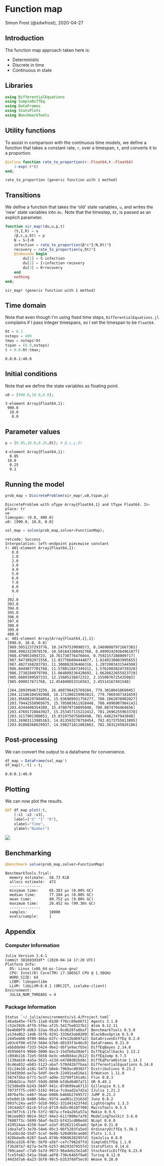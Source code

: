 # Function map
Simon Frost (@sdwfrost), 2020-04-27

## Introduction

The function map approach taken here is:

- Deterministic
- Discrete in time
- Continuous in state

## Libraries

````julia
using DifferentialEquations
using SimpleDiffEq
using DataFrames
using StatsPlots
using BenchmarkTools
````





## Utility functions

To assist in comparison with the continuous time models, we define a function that takes a constant rate, `r`, over a timespan, `t`, and converts it to a proportion.

````julia
@inline function rate_to_proportion(r::Float64,t::Float64)
    1-exp(-r*t)
end;
````


````
rate_to_proportion (generic function with 1 method)
````





## Transitions

We define a function that takes the 'old' state variables, `u`, and writes the 'new' state variables into `du.` Note that the timestep, `δt`, is passed as an explicit parameter.

````julia
function sir_map!(du,u,p,t)
    (S,I,R) = u
    (β,c,γ,δt) = p
    N = S+I+R
    infection = rate_to_proportion(β*c*I/N,δt)*S
    recovery = rate_to_proportion(γ,δt)*I
    @inbounds begin
        du[1] = S-infection
        du[2] = I+infection-recovery
        du[3] = R+recovery
    end
    nothing
end;
````


````
sir_map! (generic function with 1 method)
````





## Time domain

Note that even though I'm using fixed time steps, `DifferentialEquations.jl` complains if I pass integer timespans, so I set the timespan to be `Float64`.

````julia
δt = 0.1
nsteps = 400
tmax = nsteps*δt
tspan = (0.0,nsteps)
t = 0.0:δt:tmax;
````


````
0.0:0.1:40.0
````





## Initial conditions

Note that we define the state variables as floating point.

````julia
u0 = [990.0,10.0,0.0];
````


````
3-element Array{Float64,1}:
 990.0
  10.0
   0.0
````





## Parameter values

````julia
p = [0.05,10.0,0.25,δt]; # β,c,γ,δt
````


````
4-element Array{Float64,1}:
  0.05
 10.0
  0.25
  0.1
````





## Running the model

````julia
prob_map = DiscreteProblem(sir_map!,u0,tspan,p)
````


````
DiscreteProblem with uType Array{Float64,1} and tType Float64. In-place: tr
ue
timespan: (0.0, 400.0)
u0: [990.0, 10.0, 0.0]
````



````julia
sol_map = solve(prob_map,solver=FunctionMap);
````


````
retcode: Success
Interpolation: left-endpoint piecewise constant
t: 401-element Array{Float64,1}:
   0.0
   1.0
   2.0
   3.0
   4.0
   5.0
   6.0
   7.0
   8.0
   9.0
   ⋮
 392.0
 393.0
 394.0
 395.0
 396.0
 397.0
 398.0
 399.0
 400.0
u: 401-element Array{Array{Float64,1},1}:
 [990.0, 10.0, 0.0]
 [989.5051237293776, 10.24797539090573, 0.24690087971667385]
 [988.9982323978576, 10.501843308492768, 0.49992429364961877]
 [988.479053494723, 10.761730776476044, 0.7592157288009717]
 [987.9473092971556, 11.027766894444877, 1.0249238083995655]
 [987.4027168203793, 11.300082836466316, 1.2972003431544508]
 [986.8449877701768, 11.578811847349312, 1.5762003824739328]
 [986.2738284979789, 11.864089236428692, 1.8620822655923719]
 [985.6889399587333, 12.15605236872322, 2.1550076725435083]
 [985.090017671768, 12.454840653316563, 2.45514167491548]
 ⋮
 [204.2893994673259, 16.408796425769204, 779.3018041069045]
 [204.12186104592988, 16.171200219903813, 779.7069387341659]
 [203.95688297804054, 15.936909931756277, 780.1062070902027]
 [203.79442558965675, 15.705883611928448, 780.4996907984143]
 [203.6344498354389, 15.478079718095048, 780.8874704464656]
 [203.47691728843927, 15.253457115222412, 781.2696255963378]
 [203.3217901300053, 15.031975075609498, 781.6462347943848]
 [203.16903113985163, 14.813593278758454, 782.0173755813895]
 [203.01860368629937, 14.598271811081663, 782.3831245026186]
````





## Post-processing

We can convert the output to a dataframe for convenience.

````julia
df_map = DataFrame(sol_map')
df_map[!,:t] = t;
````


````
0.0:0.1:40.0
````





## Plotting

We can now plot the results.

````julia
@df df_map plot(:t,
    [:x1 :x2 :x3],
    label=["S" "I" "R"],
    xlabel="Time",
    ylabel="Number")
````


![](figures/function_map_10_1.png)



## Benchmarking

````julia
@benchmark solve(prob_map,solver=FunctionMap)
````


````
BenchmarkTools.Trial: 
  memory estimate:  58.73 KiB
  allocs estimate:  472
  --------------
  minimum time:     65.383 μs (0.00% GC)
  median time:      77.184 μs (0.00% GC)
  mean time:        89.752 μs (9.00% GC)
  maximum time:     20.452 ms (99.36% GC)
  --------------
  samples:          10000
  evals/sample:     1
````




## Appendix
### Computer Information
```
Julia Version 1.4.1
Commit 381693d3df* (2020-04-14 17:20 UTC)
Platform Info:
  OS: Linux (x86_64-pc-linux-gnu)
  CPU: Intel(R) Core(TM) i7-1065G7 CPU @ 1.30GHz
  WORD_SIZE: 64
  LIBM: libopenlibm
  LLVM: libLLVM-8.0.1 (ORCJIT, icelake-client)
Environment:
  JULIA_NUM_THREADS = 4

```

### Package Information

```
Status `~/.julia/environments/v1.4/Project.toml`
[46ada45e-f475-11e8-01d0-f70cc89e6671] Agents 3.1.0
[c52e3926-4ff0-5f6e-af25-54175e0327b1] Atom 0.12.11
[6e4b80f9-dd63-53aa-95a3-0cdb28fa8baf] BenchmarkTools 0.5.0
[a134a8b2-14d6-55f6-9291-3336d3ab0209] BlackBoxOptim 0.5.0
[2445eb08-9709-466a-b3fc-47e12bd697a2] DataDrivenDiffEq 0.2.0
[a93c6f00-e57d-5684-b7b6-d8193f3e46c0] DataFrames 0.21.0
[ebbdde9d-f333-5424-9be2-dbf1e9acfb5e] DiffEqBayes 2.14.0
[459566f4-90b8-5000-8ac3-15dfb0a30def] DiffEqCallbacks 2.13.2
[c894b116-72e5-5b58-be3c-e6d8d4ac2b12] DiffEqJump 6.7.5
[1130ab10-4a5a-5621-a13d-e4788d82bd4c] DiffEqParamEstim 1.14.1
[0c46a032-eb83-5123-abaf-570d42b7fbaa] DifferentialEquations 6.14.0
[31c24e10-a181-5473-b8eb-7969acd0382f] Distributions 0.23.2
[634d3b9d-ee7a-5ddf-bec9-22491ea816e1] DrWatson 1.11.0
[587475ba-b771-5e3f-ad9e-33799f191a9c] Flux 0.8.3
[28b8d3ca-fb5f-59d9-8090-bfdbd6d07a71] GR 0.49.1
[523d8e89-b243-5607-941c-87d699ea6713] Gillespie 0.1.0
[7073ff75-c697-5162-941a-fcdaad2a7d2a] IJulia 1.21.2
[4076af6c-e467-56ae-b986-b466b2749572] JuMP 0.21.2
[e5e0dc1b-0480-54bc-9374-aad01c23163d] Juno 0.8.2
[093fc24a-ae57-5d10-9952-331d41423f4d] LightGraphs 1.3.3
[1914dd2f-81c6-5fcd-8719-6d5c9610ff09] MacroTools 0.5.5
[ee78f7c6-11fb-53f2-987a-cfe4a2b5a57a] Makie 0.9.5
[961ee093-0014-501f-94e3-6117800e7a78] ModelingToolkit 3.6.0
[76087f3c-5699-56af-9a33-bf431cd00edd] NLopt 0.6.0
[429524aa-4258-5aef-a3af-852621145aeb] Optim 0.21.0
[1dea7af3-3e70-54e6-95c3-0bf5283fa5ed] OrdinaryDiffEq 5.38.1
[91a5bcdd-55d7-5caf-9e0b-520d859cae80] Plots 1.3.1
[428bdadb-6287-5aa5-874b-9969638295fd] SimJulia 0.8.0
[05bca326-078c-5bf0-a5bf-ce7c7982d7fd] SimpleDiffEq 1.1.0
[f3b207a7-027a-5e70-b257-86293d7955fd] StatsPlots 0.14.6
[789caeaf-c7a9-5a7d-9973-96adeb23e2a0] StochasticDiffEq 6.23.0
[fce5fe82-541a-59a6-adf8-730c64b5f9a0] Turing 0.12.0
[44d3d7a6-8a23-5bf8-98c5-b353f8df5ec9] Weave 0.10.0
```
